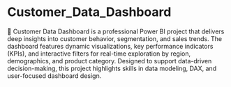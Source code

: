 # Customer_Data_Dashboard
🚀 Customer Data Dashboard is a professional Power BI project that delivers deep insights into customer behavior, segmentation, and sales trends. The dashboard features dynamic visualizations, key performance indicators (KPIs), and interactive filters for real-time exploration by region, demographics, and product category. Designed to support data-driven decision-making, this project highlights skills in data modeling, DAX, and user-focused dashboard design.
